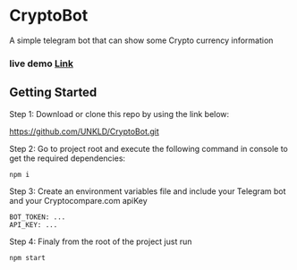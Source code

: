 # CryptoBot

A simple telegram bot that can show some Crypto currency information 
### live demo [Link](https://t.me/unkldsimpleapibot)

## Getting Started

Step 1:
Download or clone this repo by using the link below:

https://github.com/UNKLD/CryptoBot.git


Step 2:
Go to project root and execute the following command in console to get the required dependencies:
```
npm i
```
Step 3: 
Create an environment variables file and include your Telegram bot  and your Cryptocompare.com apiKey

```
BOT_TOKEN: ...
API_KEY: ...
```
Step 4:
Finaly from the root of the project just run 
```
npm start
```
